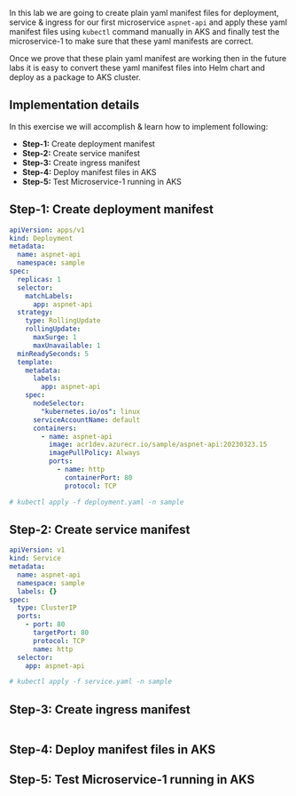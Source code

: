 
In this lab we are going to create plain yaml manifest files for deployment, service & ingress for our first microservice `aspnet-api` and apply these yaml manifest files using `kubectl` command manually in AKS and finally test the microservice-1 to make sure that these yaml manifests are correct.

Once we prove that these plain yaml manifest are working then in the future labs it is easy to convert these yaml manifest files into Helm chart and deploy as a package to AKS cluster.

## Implementation details

In this exercise we will accomplish & learn how to implement following:

- **Step-1:** Create deployment manifest
- **Step-2:** Create service manifest
- **Step-3:** Create ingress manifest
- **Step-4:** Deploy manifest files in AKS
- **Step-5:** Test Microservice-1 running in AKS

## Step-1: Create deployment manifest

``` yaml
apiVersion: apps/v1
kind: Deployment
metadata:
  name: aspnet-api
  namespace: sample
spec:
  replicas: 1
  selector: 
    matchLabels:
      app: aspnet-api
  strategy:
    type: RollingUpdate
    rollingUpdate:
      maxSurge: 1
      maxUnavailable: 1
  minReadySeconds: 5 
  template:
    metadata:
      labels:
        app: aspnet-api
    spec:
      nodeSelector:
        "kubernetes.io/os": linux
      serviceAccountName: default
      containers:
        - name: aspnet-api
          image: acr1dev.azurecr.io/sample/aspnet-api:20230323.15
          imagePullPolicy: Always
          ports:
            - name: http
              containerPort: 80
              protocol: TCP

# kubectl apply -f deployment.yaml -n sample
```

## Step-2: Create service manifest
``` yaml
apiVersion: v1
kind: Service
metadata:
  name: aspnet-api
  namespace: sample
  labels: {}
spec:
  type: ClusterIP
  ports:
    - port: 80
      targetPort: 80
      protocol: TCP
      name: http
  selector: 
    app: aspnet-api

# kubectl apply -f service.yaml -n sample
```
## Step-3: Create ingress manifest
``` yaml
```
## Step-4: Deploy manifest files in AKS
## Step-5: Test Microservice-1 running in AKS